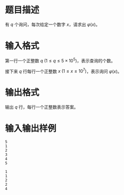 # 题目描述

有 $q$ 个询问，每次给定一个数字 $x$，请求出 $\varphi(x)$。

# 输入格式

第一行一个正整数 $q~(1 \leq q \leq 5 \times {10}^5)$，表示查询的个数。

接下来 $q$ 行每行一个正整数 $x~(1 \leq x \leq {10}^7)$，表示询问 $\varphi(x)$。

# 输出格式

输出 $q$ 行，每行一个正整数表示答案。

# 输入输出样例

```input1
5
1
2
3
4
5
```

```output1
1
1
2
2
4
```
